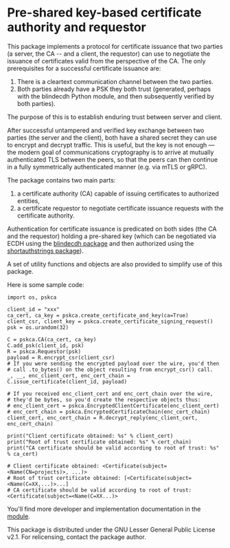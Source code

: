 # Pre-shared key-based certificate authority and requestor

This package implements a protocol for certificate issuance that two parties
(a server, the CA -- and a client, the requestor) can use to negotiate the
issuance of certificates valid from the perspective of the CA.  The only
prerequisites for a successful certificate issuance are:

1. There is a cleartext communication channel between the two parties.
2. Both parties already have a PSK they both trust (generated, perhaps
   with the blindecdh Python module, and then subsequently verified
   by both parties).

The purpose of this is to establish enduring trust between server and client.

After successful untampered and verified key exchange between two parties
(the server and the client), both have a shared secret they can use to encrypt
and decrypt traffic.  This is useful, but the key is not enough — the modern
goal of communications cryptography is to arrive at mutually authenticated TLS
between the peers, so that the peers can then continue in a fully symmetrically
authenticated manner (e.g. via mTLS or gRPC).

The package contains two main parts:

1. a certificate authority (CA) capable of issuing certificates to authorized
   entities,
2. a certificate requestor to negotiate certificate issuance requests with the
   certificate authority.

Authentication for certificate issuance is predicated on both sides (the CA
and the requestor) holding a pre-shared key (which can be negotiated via ECDH
using the [blindecdh package](https://github.com/Rudd-O/blindecdh) and then
authorized using the
[shortauthstrings package](https://github.com/Rudd-O/shortauthstrings)).

A set of utility functions and objects are also provided to simplify use of
this package.

Here is some sample code:

```
import os, pskca

client_id = "xxx"
ca_cert, ca_key = pskca.create_certificate_and_key(ca=True)
client_csr, client_key = pskca.create_certificate_signing_request()
psk = os.urandom(32)

C = pskca.CA(ca_cert, ca_key)
C.add_psk(client_id, psk)
R = pskca.Requestor(psk)
payload = R.encrypt_csr(client_csr)
# If you were sending the encrypted payload over the wire, you'd then
# call .to_bytes() on the object resulting from encrypt_csr() call.
_, __, enc_client_cert, enc_cert_chain = C.issue_certificate(client_id, payload)

# If you received enc_client_cert and enc_cert_chain over the wire,
# they'd be bytes, so you'd create the respective objects thus:
# enc_client_cert = pskca.EncryptedClientCertificate(enc_client_cert)
# enc_cert_chain = pskca.EncryptedCertificateChain(enc_cert_chain)
client_cert, enc_cert_chain = R.decrypt_reply(enc_client_cert, enc_cert_chain)

print("Client certificate obtained: %s" % client_cert)
print("Root of trust certificate obtained: %s" % cert_chain)
print("CA certificate should be valid according to root of trust: %s" % ca_cert)

# Client certificate obtained: <Certificate(subject=<Name(CN=projects)>, ...)>
# Root of trust certificate obtained: [<Certificate(subject=<Name(C=XX,...)>...]
# CA certificate should be valid according to root of trust: <Certificate(subject=<Name(C=XX...)>
```

You'll find more developer and implementation documentation in the
[module](https://github.com/Rudd-O/pskca/blob/master/src/pskca/__init__.py).

This package is distributed under the GNU Lesser General Public License v2.1.
For relicensing, contact the package author.
